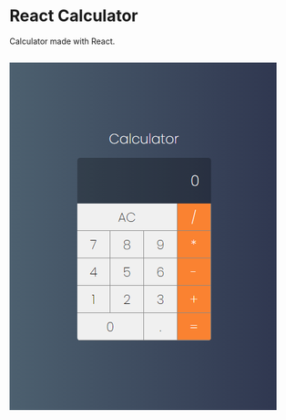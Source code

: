 # React Calculator

Calculator made with React.

##

![Calculator screenshot](./src/assets/Screenshot.png)
